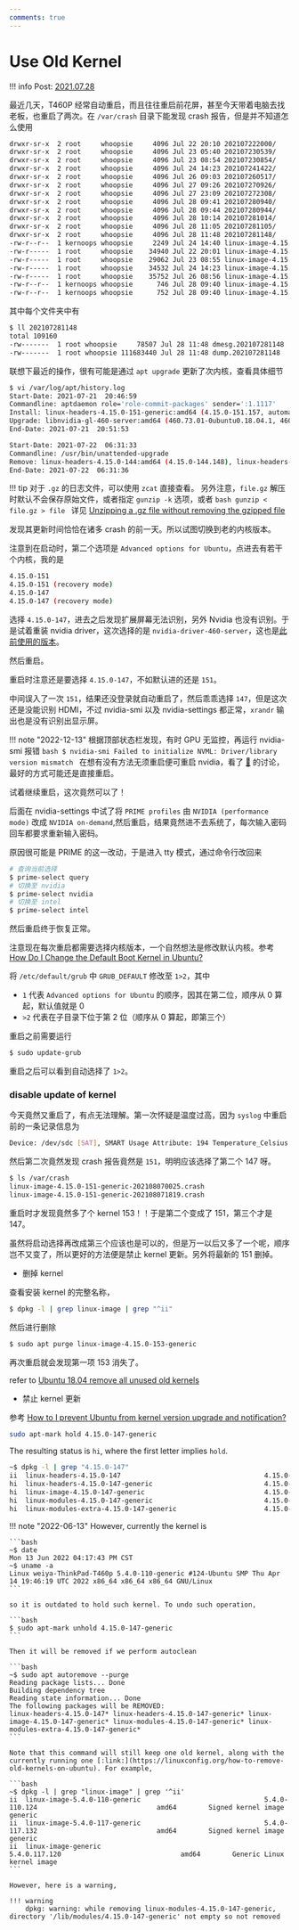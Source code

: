 ```yaml
---
comments: true
---
```


# Use Old Kernel

!!! info
    Post: [2021.07.28](https://github.com/szcf-weiya/techNotes/commit/7ceeacf682da9d96b8e4e97e09d218c654d6f9b5)

最近几天，T460P 经常自动重启，而且往往重启前花屏，甚至今天带着电脑去找老板，也重启了两次。在 `/var/crash` 目录下能发现 crash 报告，但是并不知道怎么使用

```bash
drwxr-sr-x  2 root     whoopsie     4096 Jul 22 20:10 202107222000/
drwxr-sr-x  2 root     whoopsie     4096 Jul 23 05:40 202107230539/
drwxr-sr-x  2 root     whoopsie     4096 Jul 23 08:54 202107230854/
drwxr-sr-x  2 root     whoopsie     4096 Jul 24 14:23 202107241422/
drwxr-sr-x  2 root     whoopsie     4096 Jul 26 09:03 202107260517/
drwxr-sr-x  2 root     whoopsie     4096 Jul 27 09:26 202107270926/
drwxr-sr-x  2 root     whoopsie     4096 Jul 27 23:09 202107272308/
drwxr-sr-x  2 root     whoopsie     4096 Jul 28 09:41 202107280940/
drwxr-sr-x  2 root     whoopsie     4096 Jul 28 09:44 202107280944/
drwxr-sr-x  2 root     whoopsie     4096 Jul 28 10:14 202107281014/
drwxr-sr-x  2 root     whoopsie     4096 Jul 28 11:05 202107281105/
drwxr-sr-x  2 root     whoopsie     4096 Jul 28 11:48 202107281148/
-rw-r--r--  1 kernoops whoopsie     2249 Jul 24 14:40 linux-image-4.15.0-151-generic.183202.crash
-rw-r-----  1 root     whoopsie    34940 Jul 22 20:01 linux-image-4.15.0-151-generic-202107222000.crash
-rw-r-----  1 root     whoopsie    29062 Jul 23 08:55 linux-image-4.15.0-151-generic-202107230854.crash
-rw-r-----  1 root     whoopsie    34532 Jul 24 14:23 linux-image-4.15.0-151-generic-202107241422.crash
-rw-r-----  1 root     whoopsie    35752 Jul 26 08:56 linux-image-4.15.0-151-generic-202107260517.crash
-rw-r--r--  1 kernoops whoopsie      746 Jul 28 09:40 linux-image-4.15.0-151-generic.30586.crash
-rw-r--r--  1 kernoops whoopsie      752 Jul 28 09:40 linux-image-4.15.0-151-generic.30735.crash
```

其中每个文件夹中有

```bash
$ ll 202107281148
total 109160
-rw-------  1 root whoopsie     78507 Jul 28 11:48 dmesg.202107281148
-rw-------  1 root whoopsie 111683440 Jul 28 11:48 dump.202107281148
```

联想下最近的操作，很有可能是通过 `apt upgrade` 更新了次内核，查看具体细节

```bash
$ vi /var/log/apt/history.log
Start-Date: 2021-07-21  20:46:59
Commandline: aptdaemon role='role-commit-packages' sender=':1.1117'
Install: linux-headers-4.15.0-151-generic:amd64 (4.15.0-151.157, automatic), linux-modules-4.15.0-151-generic:amd64 (4.15.0-151.157, automatic), linux-image-4.15.0-151-generic:amd64 (4.15.0-151.157, automatic), linux-modules-extra-4.15.0-151-generic:amd64 (4.15.0-151.157, automatic), linux-headers-4.15.0-151:amd64 (4.15.0-151.157, automatic)
Upgrade: libnvidia-gl-460-server:amd64 (460.73.01-0ubuntu0.18.04.1, 460.91.03-0ubuntu0.18.04.1), libnvidia-gl-460-server:i386 (460.73.01-0ubuntu0.18.04.1, 460.91.03-0ubuntu0.18.04.1), linux-headers-generic:amd64 (4.15.0.147.134, 4.15.0.151.139), linux-libc-dev:amd64 (4.15.0-147.151, 4.15.0-151.157), linux-crashdump:amd64 (4.15.0.147.134, 4.15.0.151.139), libsystemd0:amd64 (237-3ubuntu10.48, 237-3ubuntu10.49), libsystemd0:i386 (237-3ubuntu10.48, 237-3ubuntu10.49), linux-image-generic:amd64 (4.15.0.147.134, 4.15.0.151.139), nvidia-driver-460-server:amd64 (460.73.01-0ubuntu0.18.04.1, 460.91.03-0ubuntu0.18.04.1), containerd:amd64 (1.5.2-0ubuntu1~18.04.1, 1.5.2-0ubuntu1~18.04.2), nvidia-kernel-source-460-server:amd64 (460.73.01-0ubuntu0.18.04.1, 460.91.03-0ubuntu0.18.04.1), libnvidia-fbc1-460-server:amd64 (460.73.01-0ubuntu0.18.04.1, 460.91.03-0ubuntu0.18.04.1), libnvidia-fbc1-460-server:i386 (460.73.01-0ubuntu0.18.04.1, 460.91.03-0ubuntu0.18.04.1), nvidia-dkms-460-server:amd64 (460.73.01-0ubuntu0.18.04.1, 460.91.03-0ubuntu0.18.04.1), google-chrome-stable:amd64 (91.0.4472.164-1, 92.0.4515.107-1), nvidia-utils-460-server:amd64 (460.73.01-0ubuntu0.18.04.1, 460.91.03-0ubuntu0.18.04.1), libnvidia-decode-460-server:amd64 (460.73.01-0ubuntu0.18.04.1, 460.91.03-0ubuntu0.18.04.1), libnvidia-decode-460-server:i386 (460.73.01-0ubuntu0.18.04.1, 460.91.03-0ubuntu0.18.04.1), udev:amd64 (237-3ubuntu10.48, 237-3ubuntu10.49), nvidia-kernel-common-460-server:amd64 (460.73.01-0ubuntu0.18.04.1, 460.91.03-0ubuntu0.18.04.1), typora:amd64 (0.10.11-1, 0.11.0-1), xserver-xorg-video-nvidia-460-server:amd64 (460.73.01-0ubuntu0.18.04.1, 460.91.03-0ubuntu0.18.04.1), libnvidia-encode-460-server:amd64 (460.73.01-0ubuntu0.18.04.1, 460.91.03-0ubuntu0.18.04.1), libnvidia-encode-460-server:i386 (460.73.01-0ubuntu0.18.04.1, 460.91.03-0ubuntu0.18.04.1), nvidia-compute-utils-460-server:amd64 (460.73.01-0ubuntu0.18.04.1, 460.91.03-0ubuntu0.18.04.1), initramfs-tools-bin:amd64 (0.130ubuntu3.12, 0.130ubuntu3.13), linux-signed-generic:amd64 (4.15.0.147.134, 4.15.0.151.139), libudev1:amd64 (237-3ubuntu10.48, 237-3ubuntu10.49), libudev1:i386 (237-3ubuntu10.48, 237-3ubuntu10.49), libnvidia-ifr1-460-server:amd64 (460.73.01-0ubuntu0.18.04.1, 460.91.03-0ubuntu0.18.04.1), libnvidia-ifr1-460-server:i386 (460.73.01-0ubuntu0.18.04.1, 460.91.03-0ubuntu0.18.04.1), libnvidia-common-460-server:amd64 (460.73.01-0ubuntu0.18.04.1, 460.91.03-0ubuntu0.18.04.1), libnss-myhostname:amd64 (237-3ubuntu10.48, 237-3ubuntu10.49), libnvidia-cfg1-460-server:amd64 (460.73.01-0ubuntu0.18.04.1, 460.91.03-0ubuntu0.18.04.1), systemd-sysv:amd64 (237-3ubuntu10.48, 237-3ubuntu10.49), libpam-systemd:amd64 (237-3ubuntu10.48, 237-3ubuntu10.49), systemd:amd64 (237-3ubuntu10.48, 237-3ubuntu10.49), libnvidia-extra-460-server:amd64 (460.73.01-0ubuntu0.18.04.1, 460.91.03-0ubuntu0.18.04.1), linux-generic:amd64 (4.15.0.147.134, 4.15.0.151.139), initramfs-tools-core:amd64 (0.130ubuntu3.12, 0.130ubuntu3.13), initramfs-tools:amd64 (0.130ubuntu3.12, 0.130ubuntu3.13), libnvidia-compute-460-server:amd64 (460.73.01-0ubuntu0.18.04.1, 460.91.03-0ubuntu0.18.04.1), libnvidia-compute-460-server:i386 (460.73.01-0ubuntu0.18.04.1, 460.91.03-0ubuntu0.18.04.1)
End-Date: 2021-07-21  20:51:53

Start-Date: 2021-07-22  06:31:33
Commandline: /usr/bin/unattended-upgrade
Remove: linux-headers-4.15.0-144:amd64 (4.15.0-144.148), linux-headers-4.15.0-144-generic:amd64 (4.15.0-144.148)
End-Date: 2021-07-22  06:31:36
```

!!! tip
    对于 `.gz` 的日志文件，可以使用 `zcat` 直接查看。
    另外注意，`file.gz` 解压时默认不会保存原始文件，或者指定 `gunzip -k` 选项，或者
    ```bash
    gunzip < file.gz > file
    ```
    详见 [Unzipping a .gz file without removing the gzipped file](https://unix.stackexchange.com/questions/156261/unzipping-a-gz-file-without-removing-the-gzipped-file)

发现其更新时间恰恰在诸多 crash 的前一天。所以试图切换到老的内核版本。

注意到在启动时，第二个选项是 `Advanced options for Ubuntu`，点进去有若干个内核，我的是

```bash
4.15.0-151
4.15.0-151 (recovery mode)
4.15.0-147
4.15.0-147 (recovery mode)
```

选择 `4.15.0-147`，进去之后发现扩展屏幕无法识别，另外 Nvidia 也没有识别。于是试着重装 nvidia driver，这次选择的是 `nvidia-driver-460-server`，这也是[此前使用的版本](https://github.com/szcf-weiya/techNotes/issues/11#issuecomment-885333581)。

然后重启。

重启时注意还是要选择 `4.15.0-147`，不如默认进的还是 `151`。

中间误入了一次 `151`，结果还没登录就自动重启了，然后乖乖选择 `147`，但是这次还是没能识别 HDMI，不过 nvidia-smi 以及 nvidia-settings 都正常，`xrandr` 输出也是没有识别出显示屏。

!!! note "2022-12-13"
    根据顶部状态栏发现，有时 GPU 无监控，再运行 nvidia-smi 报错
    ```bash
    $ nvidia-smi
    Failed to initialize NVML: Driver/library version mismatch
    ```
    在想有没有方法无须重启便可重启 nvidia，看了 [:link:](https://www.reddit.com/r/linuxquestions/comments/5b7tf1/is_there_a_way_to_reload_nvidia_drivers_without/) 的讨论，最好的方式可能还是直接重启。

试着继续重启，这次竟然可以了！

后面在 nvidia-settings 中试了将 `PRIME profiles` 由 `NVIDIA (performance mode)` 改成 `NVIDIA on-demand`,然后重启，结果竟然进不去系统了，每次输入密码回车都要求重新输入密码。

原因很可能是 PRIME 的这一改动，于是进入 tty 模式，通过命令行改回来

```bash
# 查询当前选择
$ prime-select query
# 切换至 nvidia
$ prime-select nvidia
# 切换至 intel
$ prime-select intel
```

然后重启终于恢复正常。

注意现在每次重启都需要选择内核版本，一个自然想法是修改默认内核。参考 [How Do I Change the Default Boot Kernel in Ubuntu?](https://support.huaweicloud.com/intl/en-us/trouble-ecs/ecs_trouble_0327.html)

将 `/etc/default/grub` 中 `GRUB_DEFAULT` 修改至 `1>2`，其中

- `1` 代表 `Advanced options for Ubuntu` 的顺序，因其在第二位，顺序从 0 算起，默认值就是 0
- `>2` 代表在子目录下位于第 2 位（顺序从 0 算起，即第三个）

重启之前需要运行

```bash
$ sudo update-grub
```

重启之后可以看到自动选择了 `1>2`。 

### disable update of kernel

今天竟然又重启了，有点无法理解。第一次怀疑是温度过高，因为 `syslog` 中重启前的一条记录信息为

```bash
Device: /dev/sdc [SAT], SMART Usage Attribute: 194 Temperature_Celsius changed from 60 to 61
```

然后第二次竟然发现 crash 报告竟然是 `151`，明明应该选择了第二个 147 呀。

```bash
$ ls /var/crash
linux-image-4.15.0-151-generic-202108070025.crash
linux-image-4.15.0-151-generic-202108071819.crash
```

重启时才发现竟然多了个 kernel 153！！于是第二个变成了 151，第三个才是 147。

虽然将启动选择再改成第三个应该也是可以的，但是万一以后又多了一个呢，顺序岂不又变了，所以更好的方法便是禁止 kernel 更新。另外将最新的 151 删掉。

- 删掉 kernel

查看安装 kernel 的完整名称，

```bash
$ dpkg -l | grep linux-image | grep "^ii"
```

然后进行删除

```bash
$ sudo apt purge linux-image-4.15.0-153-generic
```

再次重启就会发现第一项 153 消失了。

refer to [Ubuntu 18.04 remove all unused old kernels](https://www.cyberciti.biz/faq/ubuntu-18-04-remove-all-unused-old-kernels/)

- 禁止 kernel 更新

参考 [How to I prevent Ubuntu from kernel version upgrade and notification?](https://askubuntu.com/questions/938494/how-to-i-prevent-ubuntu-from-kernel-version-upgrade-and-notification)

```bash
sudo apt-mark hold 4.15.0-147-generic
```

The resulting status is `hi`, where the first letter implies `hold`.

```bash
~$ dpkg -l | grep "4.15.0-147"
ii  linux-headers-4.15.0-147                                    4.15.0-147.151                             all          Header files related to Linux kernel version 4.15.0
hi  linux-headers-4.15.0-147-generic                            4.15.0-147.151                             amd64        Linux kernel headers for version 4.15.0 on 64 bit x86 SMP
hi  linux-image-4.15.0-147-generic                              4.15.0-147.151                             amd64        Signed kernel image generic
hi  linux-modules-4.15.0-147-generic                            4.15.0-147.151                             amd64        Linux kernel extra modules for version 4.15.0 on 64 bit x86 SMP
hi  linux-modules-extra-4.15.0-147-generic                      4.15.0-147.151                             amd64        Linux kernel extra modules for version 4.15.0 on 64 bit x86 SMP
```

!!! note "2022-06-13"
    However, currently the kernel is

    ```bash
    ~$ date
    Mon 13 Jun 2022 04:17:43 PM CST
    ~$ uname -a
    Linux weiya-ThinkPad-T460p 5.4.0-110-generic #124-Ubuntu SMP Thu Apr 14 19:46:19 UTC 2022 x86_64 x86_64 x86_64 GNU/Linux
    ```

    so it is outdated to hold such kernel. To undo such operation, 

    ```bash
    $ sudo apt-mark unhold 4.15.0-147-generic
    ```

    Then it will be removed if we perform autoclean

    ```bash
    ~$ sudo apt autoremove --purge 
    Reading package lists... Done
    Building dependency tree       
    Reading state information... Done
    The following packages will be REMOVED:
    linux-headers-4.15.0-147* linux-headers-4.15.0-147-generic* linux-image-4.15.0-147-generic* linux-modules-4.15.0-147-generic* linux-modules-extra-4.15.0-147-generic*
    ```

    Note that this command will still keep one old kernel, along with the currently running one [:link:](https://linuxconfig.org/how-to-remove-old-kernels-on-ubuntu). For example,

    ```bash
    ~$ dpkg -l | grep "linux-image" | grep '^ii'
    ii  linux-image-5.4.0-110-generic                               5.4.0-110.124                              amd64        Signed kernel image generic
    ii  linux-image-5.4.0-117-generic                               5.4.0-117.132                              amd64        Signed kernel image generic
    ii  linux-image-generic                                         5.4.0.117.120                              amd64        Generic Linux kernel image
    ```

    However, here is a warning,

    !!! warning
        dpkg: warning: while removing linux-modules-4.15.0-147-generic, directory '/lib/modules/4.15.0-147-generic' not empty so not removed
